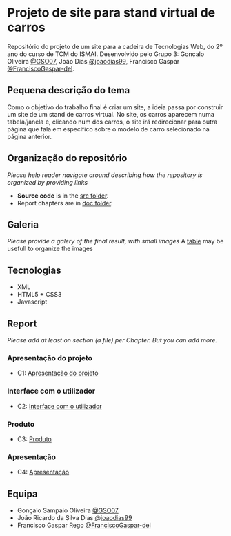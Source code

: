 # Projeto de site para stand virtual de carros

Repositório do projeto de um site para a cadeira de Tecnologias Web, do 2º ano do curso de TCM do ISMAI. Desenvolvido pelo Grupo 3: Gonçalo Oliveira [@GSO07](https://github.com/GSO07), João Dias [@joaodias99](https://github.com/joaodias99), Francisco Gaspar [@FranciscoGaspar-del](https://github.com/FranciscoGaspar-del).

## Pequena descrição do tema

Como o objetivo do trabalho final é criar um site, a ideia passa por construir um site de um stand de carros virtual. No site, os carros aparecem numa tabela/janela e, clicando num dos carros, o site irá redirecionar para outra página que fala em específico sobre o modelo de carro selecionado na página anterior.

## Organização do repositório

_Please help reader navigate around describing how the repository is organized by providing links_
* **Source code** is in the [src folder](https://github.com/TrabalhoFinal/report/src).
* Report chapters are in [doc folder](https://github.com/TrabalhoFinal/report/doc).

## Galeria

_Please provide a galery of the final result, with small images_
A [table](https://www.markdownguide.org/extended-syntax/#tables) may be usefull to organize the images

## Tecnologias

* XML
* HTML5 + CSS3
* Javascript

## Report
_Please add at least on section (a file) per Chapter. But you can add more._

### Apresentação do projeto
* C1: [Apresentação do projeto](doc/c1.md)
### Interface com o utilizador 
* C2: [Interface com o utilizador](doc/c2.md)
### Produto
* C3: [Produto](doc/c3.md)
### Apresentação
* C4: [Apresentação](doc/c4.md)

## Equipa
* Gonçalo Sampaio Oliveira [@GSO07](https://github.com/GSO07)
* João Ricardo da Silva Dias [@joaodias99](https://github.com/joaodias99)
* Francisco Gaspar Rego [@FranciscoGaspar-del](https://github.com/FranciscoGaspar-del)
